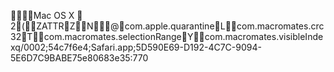     Mac OS X            	   2  (     Z                                      ATTR      Z     N                    @  com.apple.quarantine   L     com.macromates.crc32   T     com.macromates.selectionRange      Y     com.macromates.visibleIndex  q/0002;54c7f6e4;Safari.app;5D590E69-D192-4C7C-9094-5E6D7C9BABE7 5e80683e35:770